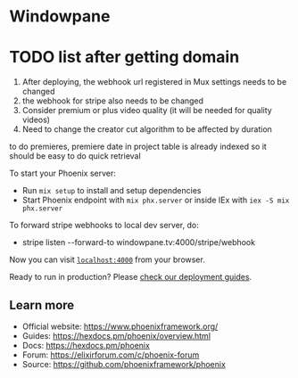 # Windowpane
# TODO list after getting domain
1. After deploying, the webhook url registered in Mux settings needs to be changed
2. the webhook for stripe also needs to be changed
3. Consider premium or plus video quality (it will be needed for quality videos)
4. Need to change the creator cut algorithm to be affected by duration

to do premieres, premiere date in project table is already indexed so it should be easy to do quick retrieval

To start your Phoenix server:

  * Run `mix setup` to install and setup dependencies
  * Start Phoenix endpoint with `mix phx.server` or inside IEx with `iex -S mix phx.server`

To forward stripe webhooks to local dev server, do:
  * stripe listen --forward-to windowpane.tv:4000/stripe/webhook

Now you can visit [`localhost:4000`](http://localhost:4000) from your browser.

Ready to run in production? Please [check our deployment guides](https://hexdocs.pm/phoenix/deployment.html).

## Learn more

  * Official website: https://www.phoenixframework.org/
  * Guides: https://hexdocs.pm/phoenix/overview.html
  * Docs: https://hexdocs.pm/phoenix
  * Forum: https://elixirforum.com/c/phoenix-forum
  * Source: https://github.com/phoenixframework/phoenix
